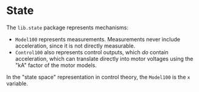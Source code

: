 # State

The `lib.state` package represents mechanisms:

- `Model100` represents measurements. Measurements never include acceleration, since it is not directly measurable.
- `Control100` also represents control outputs, which _do_ contain acceleration, which can translate directly into motor voltages using the "kA" factor of the motor models.

In the "state space" representation in control theory, the `Model100` is the `x` variable.
